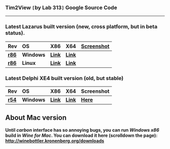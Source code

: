 ### Tim2View `[`by Lab 313`]` Google Source Code ###


---


### Latest Lazarus built version (new, cross platform, but in beta status). ###
| **Rev** | **OS** | **X86** | **X64** | **[Screenshot](http://lab313.ru/t2v/t2v_r86_linux.png)** |
|:--------|:-------|:--------|:--------|:---------------------------------------------------------|
| **[r86](https://code.google.com/p/tim2view/source/detail?r=86)** | **Windows** | **[Link](http://lab313.ru/t2v/tim2view_r86_win32.zip)** | **[Link](http://lab313.ru/t2v/tim2view_r86_win64.zip)** |  |
| **[r86](https://code.google.com/p/tim2view/source/detail?r=86)** | **Linux** | **[Link](http://lab313.ru/t2v/tim2view_r86_linux_x86.tar.gz)** | **[Link](http://lab313.ru/t2v/tim2view_r86_linux_x64.tar.gz)** |  |

### Latest Delphi XE4 built version (old, but stable) ###
| **Rev** | **OS** | **X86** | **X64** | **Screenshot** |
|:--------|:-------|:--------|:--------|:---------------|
| **[r54](https://code.google.com/p/tim2view/source/detail?r=54)** | **Windows** | **[Link](http://lab313.ru/t2v/tim2view_r54_release_x86.zip)** | **[Link](http://lab313.ru/t2v/tim2view_r54_release_x64.zip)** | **[Here](http://lab313.ru/t2v/t2v_r51_release.png)** |


## About Mac version ##
**Until _carbon_ interface has so annoying bugs, you can run _Windows x86_ build in _Wine for Mac_. You can download it here (scrolldown the page): http://winebottler.kronenberg.org/downloads**